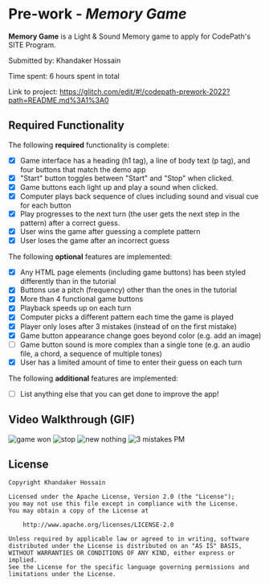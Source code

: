 # Pre-work - *Memory Game*

**Memory Game** is a Light & Sound Memory game to apply for CodePath's SITE Program. 

Submitted by: Khandaker Hossain

Time spent: 6 hours spent in total

Link to project: https://glitch.com/edit/#!/codepath-prework-2022?path=README.md%3A1%3A0

## Required Functionality

The following **required** functionality is complete:

* [x] Game interface has a heading (h1 tag), a line of body text (p tag), and four buttons that match the demo app
* [x] "Start" button toggles between "Start" and "Stop" when clicked. 
* [x] Game buttons each light up and play a sound when clicked. 
* [x] Computer plays back sequence of clues including sound and visual cue for each button
* [x] Play progresses to the next turn (the user gets the next step in the pattern) after a correct guess. 
* [x] User wins the game after guessing a complete pattern
* [x] User loses the game after an incorrect guess

The following **optional** features are implemented:

* [x] Any HTML page elements (including game buttons) has been styled differently than in the tutorial
* [x] Buttons use a pitch (frequency) other than the ones in the tutorial
* [x] More than 4 functional game buttons
* [x] Playback speeds up on each turn
* [x] Computer picks a different pattern each time the game is played
* [x] Player only loses after 3 mistakes (instead of on the first mistake)
* [x] Game button appearance change goes beyond color (e.g. add an image)
* [ ] Game button sound is more complex than a single tone (e.g. an audio file, a chord, a sequence of multiple tones)
* [x] User has a limited amount of time to enter their guess on each turn

The following **additional** features are implemented:

- [ ] List anything else that you can get done to improve the app!

## Video Walkthrough (GIF)
![game won](https://user-images.githubusercontent.com/90944924/161123836-987d291d-b9d2-4f56-91ff-180390b44029.gif)
![stop](https://user-images.githubusercontent.com/90944924/161125627-1cd6c8f8-62df-4189-8213-fa785bbca83a.gif)
![new nothing](https://user-images.githubusercontent.com/90944924/161129216-6e13909f-3fc0-4bc9-be1f-6803b562a54c.gif)
![3 mistakes PM](https://user-images.githubusercontent.com/90944924/161184583-24de76af-f77c-4a77-9c61-9de8932984bd.gif)


## License

    Copyright Khandaker Hossain

    Licensed under the Apache License, Version 2.0 (the "License");
    you may not use this file except in compliance with the License.
    You may obtain a copy of the License at

        http://www.apache.org/licenses/LICENSE-2.0

    Unless required by applicable law or agreed to in writing, software
    distributed under the License is distributed on an "AS IS" BASIS,
    WITHOUT WARRANTIES OR CONDITIONS OF ANY KIND, either express or implied.
    See the License for the specific language governing permissions and
    limitations under the License.
